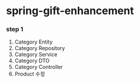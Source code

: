 # spring-gift-enhancement

### step 1
1. Category Entity
2. Category Repository
3. Category Service
4. Category DTO
5. Category Controller
6. Product 수정
